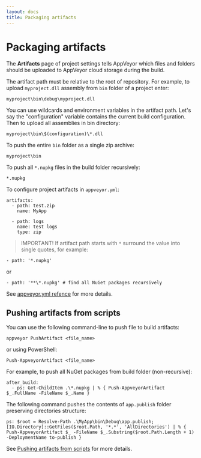 ```yaml
---
layout: docs
title: Packaging artifacts
---
```


# Packaging artifacts

The **Artifacts** page of project settings tells AppVeyor which files and folders should be uploaded to AppVeyor cloud storage during the build.

The artifact path must be relative to the root of repository. For example, to upload `myproject.dll` assembly from `bin` folder of a project enter:

	myproject\bin\debug\myproject.dll

You can use wildcards and environment variables in the artifact path. Let's say the "configuration" variable contains the current build configuration. Then to upload all assemblies in bin directory:

	myproject\bin\$(configuration)\*.dll

To push the entire `bin` folder as a single zip archive:

	myproject\bin

To push all `*.nupkg` files in the build folder recursively:

	*.nupkg

To configure project artifacts in `appveyor.yml`:

    artifacts:
      - path: test.zip
        name: MyApp

      - path: logs
        name: test logs
        type: zip

> IMPORTANT! If artifact path starts with `*` surround the value into single quotes, for example:

    - path: '*.nupkg'

or

    - path: '**\*.nupkg' # find all NuGet packages recursively

See [appveyor.yml refence](/docs/appveyor-yml) for more details.

## Pushing artifacts from scripts

You can use the following command-line to push file to build artifacts:

    appveyor PushArtifact <file_name>

or using PowerShell:

    Push-AppveyorArtifact <file_name>

For example, to push all NuGet packages from build folder (non-recursive):

    after_build:
      - ps: Get-ChildItem .\*.nupkg | % { Push-AppveyorArtifact $_.FullName -FileName $_.Name }

The following command pushes the contents of `app.publish` folder preserving directories structure:

    ps: $root = Resolve-Path .\MyApp\bin\Debug\app.publish; [IO.Directory]::GetFiles($root.Path, '*.*', 'AllDirectories') | % { Push-AppveyorArtifact $_ -FileName $_.Substring($root.Path.Length + 1) -DeploymentName to-publish }

See [Pushing artifacts from scripts](/docs/build-worker-api#push-artifact) for more details.
